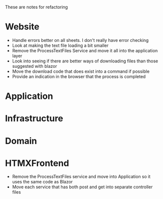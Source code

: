 These are notes for refactoring 

# Website

- Handle errors better on all sheets. I don't really have error checking
- Look at making the text file loading a bit smaller 
- Remove the ProcessTextFiles Service and move it all into the application layer 
- Look into seeing if there are better ways of downloading files than those suggested with blazor 
- Move the download code that does exist into a command if possible
- Provide an indication in the browser that the process is completed

# Application


# Infrastructure


# Domain


# HTMXFrontend

- Remove the ProcessTextFiles service and move into Application so it uses the same code as Blazor
- Move each service that has both post and get into separate controller files